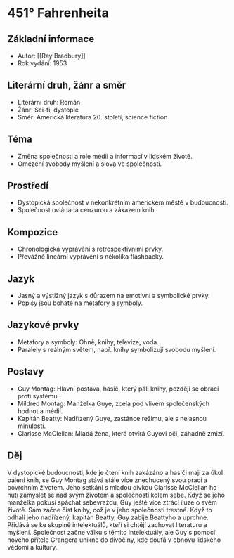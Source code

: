 # 451° Fahrenheita

## Základní informace
- Autor: [[Ray Bradbury]]
- Rok vydání: 1953

## Literární druh, žánr a směr
- Literární druh: Román
- Žánr: Sci-fi, dystopie
- Směr: Americká literatura 20. století, science fiction

## Téma
- Změna společnosti a role médii a informací v lidském životě.
- Omezení svobody myšlení a slova ve společnosti.

## Prostředí
- Dystopická společnost v nekonkrétním americkém městě v budoucnosti.
- Společnost ovládaná cenzurou a zákazem knih.

## Kompozice
- Chronologická vyprávění s retrospektivními prvky.
- Převážně lineární vyprávění s několika flashbacky.

## Jazyk
- Jasný a výstižný jazyk s důrazem na emotivní a symbolické prvky.
- Popisy jsou bohaté na metafory a symboly.

## Jazykové prvky
- Metafory a symboly: Ohně, knihy, televize, voda.
- Paralely s reálným světem, např. knihy symbolizují svobodu myšlení.

## Postavy
- Guy Montag: Hlavní postava, hasič, který páli knihy, později se obrací proti systému.
- Mildred Montag: Manželka Guye, zcela pod vlivem společenských hodnot a médií.
- Kapitán Beatty: Nadřízený Guye, zastánce režimu, ale s nejasnou minulostí.
- Clarisse McClellan: Mladá žena, která otvírá Guyovi oči, záhadně zmizí.

## Děj
V dystopické budoucnosti, kde je čtení knih zakázáno a hasiči mají za úkol pálení knih, se Guy Montag stává stále více znechucený svou prací a povrchním životem. Jeho setkání s mladou dívkou Clarisse McClellan ho nutí zamyslet se nad svým životem a společností kolem sebe. Když se jeho manželka pokusí spáchat sebevraždu, Guy ještě více ztrácí iluze o svém životě. Sám začne číst knihy, což je v jeho společnosti trestné. Když to odhalí jeho nadřízený, kapitán Beatty, Guy zabije Beattyho a uprchne. Přidává se ke skupině intelektuálů, kteří si chtějí zachovat literaturu a myšlení. Společnost začne válku s těmito intelektuály, ale Guy s pomocí nového přítele Grangera unikne do divočiny, kde doufá v obnovu lidského vědomí a kultury.